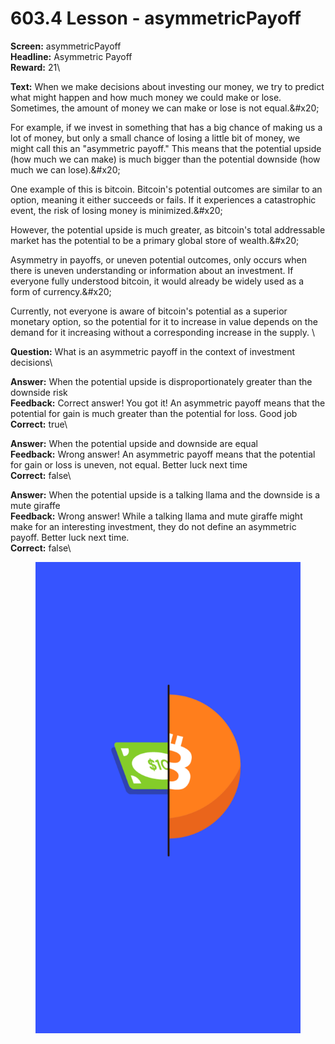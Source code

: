 # 603.4 Lesson - asymmetricPayoff

**Screen:** asymmetricPayoff\
**Headline:** Asymmetric Payoff\
**Reward:** 21\

**Text:** When we make decisions about investing our money, we try to predict what might happen and how much money we could make or lose. Sometimes, the amount of money we can make or lose is not equal.&amp;#x20;

For example, if we invest in something that has a big chance of making us a lot of money, but only a small chance of losing a little bit of money, we might call this an &quot;asymmetric payoff.&quot; This means that the potential upside (how much we can make) is much bigger than the potential downside (how much we can lose).&amp;#x20;

One example of this is bitcoin. Bitcoin&#x27;s potential outcomes are similar to an option, meaning it either succeeds or fails. If it experiences a catastrophic event, the risk of losing money is minimized.&amp;#x20;

However, the potential upside is much greater, as bitcoin&#x27;s total addressable market has the potential to be a primary global store of wealth.&amp;#x20;

Asymmetry in payoffs, or uneven potential outcomes, only occurs when there is uneven understanding or information about an investment. If everyone fully understood bitcoin, it would already be widely used as a form of currency.&amp;#x20;

Currently, not everyone is aware of bitcoin&#x27;s potential as a superior monetary option, so the potential for it to increase in value depends on the demand for it increasing without a corresponding increase in the supply.
\

**Question:** What is an asymmetric payoff in the context of investment decisions\

**Answer:** When the potential upside is disproportionately greater than the downside risk\
**Feedback:** Correct answer! You got it! An asymmetric payoff means that the potential for gain is much greater than the potential for loss. Good job\
**Correct:** true\

**Answer:** When the potential upside and downside are equal\
**Feedback:** Wrong answer! An asymmetric payoff means that the potential for gain or loss is uneven, not equal. Better luck next time\
**Correct:** false\

**Answer:** When the potential upside is a talking llama and the downside is a mute giraffe\
**Feedback:** Wrong answer! While a talking llama and mute giraffe might make for an interesting investment, they do not define an asymmetric payoff. Better luck next time.\
**Correct:** false\


<figure><img src="../.gitbook/assets/603-04.png" alt=""><figcaption></figcaption></figure>

